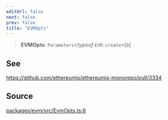 ```yaml
---
editUrl: false
next: false
prev: false
title: "EVMOpts"
---
```


> **EVMOpts**: `Parameters`\<*typeof* `EVM.create`\>\[`0`\]

## See

https://github.com/ethereumjs/ethereumjs-monorepo/pull/3334

## Source

[packages/evm/src/EvmOpts.ts:6](https://github.com/evmts/tevm-monorepo/blob/main/packages/evm/src/EvmOpts.ts#L6)
